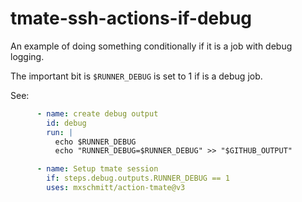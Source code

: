 # tmate-ssh-actions-if-debug

An example of doing something conditionally if it is a job with debug logging.

The important bit is `$RUNNER_DEBUG` is set to 1 if is a debug job.

See:

```yml
      - name: create debug output
        id: debug
        run: |
          echo $RUNNER_DEBUG
          echo "RUNNER_DEBUG=$RUNNER_DEBUG" >> "$GITHUB_OUTPUT"

      - name: Setup tmate session
        if: steps.debug.outputs.RUNNER_DEBUG == 1
        uses: mxschmitt/action-tmate@v3
```

